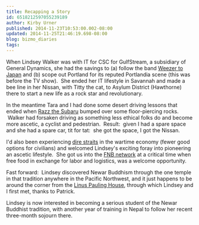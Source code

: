 ```yaml
---
title: Recapping a Story
id: 6518212597055239189
author: Kirby Urner
published: 2014-11-23T10:53:00.002-08:00
updated: 2014-11-25T21:46:19.698-08:00
blog: bizmo_diaries
tags: 
---
```


When Lindsey Walker was with IT for CSC for GulfStream, a subsidiary of General Dynamics, she had the savings to (a) follow the band [Weezer to Japan](http://www.rsvlts.com/2013/11/01/iconic-concert-weezer-across-the-sea-live-in-japan-2005/) and (b) scope out Portland for its reputed Portlandia scene (this was before the TV show).  She ended her IT lifestyle in Savannah and made a bee line in her Nissan, with Titty the cat, to Asylum District (Hawthorne) there to start a new life as a rock star and revolutionary.

In the meantime Tara and I had done some desert driving lessons that ended when [Razz the Subaru](http://worldgame.blogspot.com/2012/04/gotta-have-coffee.html) bumped over some floor-piercing rocks.  Walker had forsaken driving as something less ethical folks do and become more ascetic, a cyclist and pedestrian.  Result:  given I had a spare space and she had a spare car, tit for tat:  she got the space, I got the Nissan. 

I'd also been experiencing [dire straits](http://controlroom.blogspot.com/2009/12/dire-straits.html) in the wartime economy (fewer good options for civilians) and welcomed Lindsey's exciting foray into pioneering an ascetic lifestyle.  She got us into the [FNB network](http://worldgame.blogspot.com/2013/12/ongoing-logistics.html) at a critical time when free food in exchange for labor and logistics, was a welcome opportunity.

Fast forward:  Lindsey discovered Newar Buddhism through the one temple in that tradition anywhere in the Pacific Northwest, and it just happens to be around the corner from the [Linus Pauling House](http://mybizmo.blogspot.com/2010/02/exchange-with-japan.html), through which Lindsey and I first met, thanks to Patrick.

Lindsey is now interested in becoming a serious student of the Newar Buddhist tradition, with another year of training in Nepal to follow her recent three-month sojourn there.